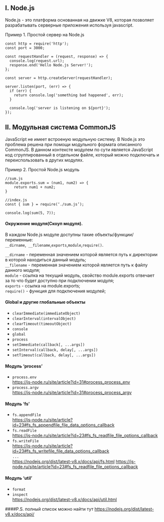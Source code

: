 
## I. Node.js

Node.js - это платформа основанная на движке V8, которая позволяет разрабатывать серверные приложения используя javascript.

Пример 1. Простой сервер на Node.js

```
const http = require('http');
const port = 3000;

const requestHandler = (request, response) => {
  console.log(request.url);
  response.end('Hello Node.js Server!');
};

const server = http.createServer(requestHandler);

server.listen(port, (err) => {
  if (err) {
    return console.log('something bad happened', err);
  }

  console.log('server is listening on ${port}');
});
```


## II. Модульная система CommonJS
JavaScript не имеет встроеную модульную систему. В Node.js это проблема решена при помощи модульного формата описанного CommonJS. В данном контексте модулем по сути является JavaScript код сгруппированный в отдельном файле, который можно подключать и переиспользовать в других модулях.

Пример 2. Простой Node.js модуль

```
//sum.js
module.exports.sum = (num1, num2) => {
    return num1 + num2;
}

//index.js
const { sum } = require(‘./sum.js’);

console.log(sum(5, 7));
```
#### Окружение модуля(Скоуп модуля).
В каждом Node.js модуле доступны такие объекты/функции/переменные:      
```__dirname```,``` __filename```,```exports```,```module```,```require()```.

```__dirname``` - переменная значением которой является путь к директории в которой находиться данный модуль;       
```__filename``` - переменная значением которой является путь к файлу данного модуля;       
```module``` - ссылка на текущий модуль, свойство module.exports отвечает за то что будет доступно при подключении модуля;      
```exports``` - ссылка на module.exports;       
```require()``` - функция для подключения модулей;      

#### Global и другие глобальные объекты
- ```clearImmediate(immediateObject)```
- ```clearInterval(intervalObject)```
- ```clearTimeout(timeoutObject)```
- ```console```
- ```global```
- ```process```
- ```setImmediate(callback[, ...args])```
- ```setInterval(callback, delay[, ...args])```
- ```setTimeout(callback, delay[, ...args])```

#### Модуль ‘process’
- ```process.env```       
	https://js-node.ru/site/article?id=31#process_process_env       
- ```process.argv```        
	https://js-node.ru/site/article?id=31#process_process_argv 

#### Модуль ‘fs’
- ```fs.appendFile```   
https://js-node.ru/site/article?id=23#fs_fs_appendfile_file_data_options_callback 
- ```fs.readFile```     
https://js-node.ru/site/article?id=23#fs_fs_readfile_file_options_callback
- ```fs.writeFile```       
https://js-node.ru/site/article?id=23#fs_fs_writefile_file_data_options_callback        
```...```     
https://nodejs.org/dist/latest-v8.x/docs/api/fs.html 
https://js-node.ru/site/article?id=23#fs_fs_readfile_file_options_callback

#### Модуль ‘util’
- ```format```
- ```inspect```     
https://nodejs.org/dist/latest-v8.x/docs/api/util.html 

####P.S. полный список можно найти тут https://nodejs.org/dist/latest-v8.x/docs/api/


